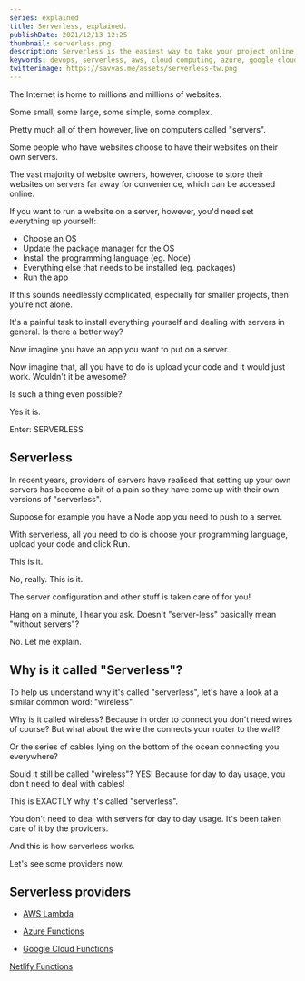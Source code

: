 ```yaml
---
series: explained
title: Serverless, explained.
publishDate: 2021/12/13 12:25
thumbnail: serverless.png
description: Serverless is the easiest way to take your project online. Let's explain what it is and how it works.
keywords: devops, serverless, aws, cloud computing, azure, google cloud
twitterimage: https://savvas.me/assets/serverless-tw.png
---
```



The Internet is home to millions and millions of websites.

Some small, some large, some simple, some complex.

Pretty much all of them however, live on computers called "servers".

Some people who have websites choose to have their websites on their own servers.

The vast majority of website owners, however, choose to store their websites on servers far away for convenience, which can be accessed online.

If you want to run a website on a server, however, you'd need set everything up yourself:

* Choose an OS
* Update the package manager for the OS
* Install the programming language (eg. Node)
* Everything else that needs to be installed (eg. packages)
* Run the app

If this sounds needlessly complicated, especially for smaller projects, then you're not alone.

It's a painful task to install everything yourself and dealing with servers in general. Is there a better way?

Now imagine you have an app you want to put on a server.

Now imagine that, all you have to do is upload your code and it would just work. Wouldn't it be awesome?

Is such a thing even possible?

Yes it is.

Enter: SERVERLESS

## Serverless

In recent years, providers of servers have realised that setting up your own servers has become a bit of a pain so they have come up with their own versions of "serverless".

Suppose for example you have a Node app you need to push to a server.

With serverless, all you need to do is choose your programming language, upload your code and click Run. 

This is it.

No, really. This is it. 

The server configuration and other stuff is taken care of for you!

Hang on a minute, I hear you ask. Doesn't "server-less" basically mean "without servers"?

No. Let me explain.

## Why is it called "Serverless"?

To help us understand why it's called "serverless", let's have a look at a similar common word: "wireless".

Why is it called wireless? Because in order to connect you don't need wires of course? But what about the wire the connects your router to the wall? 

Or the series of cables lying on the bottom of the ocean connecting you everywhere?

Sould it still be called "wireless"? YES! Because for day to day usage, you don't need to deal with cables!

This is EXACTLY why it's called "serverless".

You don't need to deal with servers for day to day usage. It's been taken care of it by the providers.

And this is how serverless works. 

Let's see some providers now.

## Serverless providers

* [AWS Lambda](https://aws.amazon.com/lambda/)

* [Azure Functions](https://docs.microsoft.com/en-us/azure/azure-functions/)

* [Google Cloud Functions](https://cloud.google.com/functions)

[Netlify Functions](https://www.netlify.com/products/functions/)